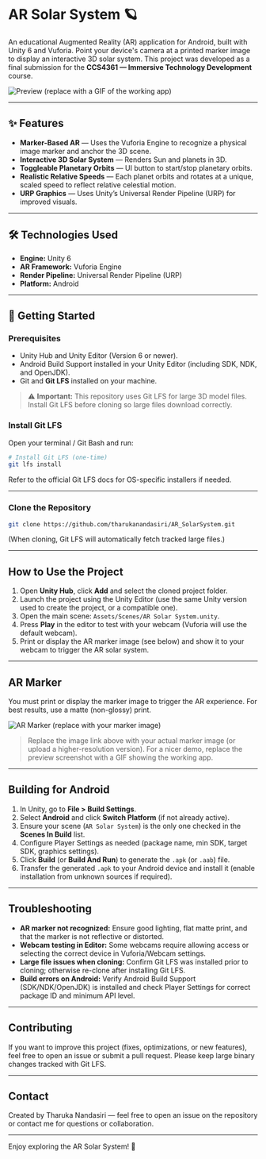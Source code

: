# AR Solar System 🪐

An educational Augmented Reality (AR) application for Android, built with Unity 6 and Vuforia. Point your device's camera at a printed marker image to display an interactive 3D solar system. This project was developed as a final submission for the **CCS4361 — Immersive Technology Development** course.

![Preview (replace with a GIF of the working app)](https://i.imgur.com/your_image_link_here.png)

---

## ✨ Features

* **Marker-Based AR** — Uses the Vuforia Engine to recognize a physical image marker and anchor the 3D scene.
* **Interactive 3D Solar System** — Renders Sun and planets in 3D.
* **Toggleable Planetary Orbits** — UI button to start/stop planetary orbits.
* **Realistic Relative Speeds** — Each planet orbits and rotates at a unique, scaled speed to reflect relative celestial motion.
* **URP Graphics** — Uses Unity’s Universal Render Pipeline (URP) for improved visuals.

---

## 🛠️ Technologies Used

* **Engine:** Unity 6
* **AR Framework:** Vuforia Engine
* **Render Pipeline:** Universal Render Pipeline (URP)
* **Platform:** Android

---

## 🚀 Getting Started

### Prerequisites

* Unity Hub and Unity Editor (Version 6 or newer).
* Android Build Support installed in your Unity Editor (including SDK, NDK, and OpenJDK).
* Git and **Git LFS** installed on your machine.

> ⚠️ **Important:** This repository uses Git LFS for large 3D model files. Install Git LFS before cloning so large files download correctly.

### Install Git LFS

Open your terminal / Git Bash and run:

```bash
# Install Git LFS (one-time)
git lfs install
```

Refer to the official Git LFS docs for OS-specific installers if needed.

---

### Clone the Repository

```bash
git clone https://github.com/tharukanandasiri/AR_SolarSystem.git
```

(When cloning, Git LFS will automatically fetch tracked large files.)

---

## How to Use the Project

1. Open **Unity Hub**, click **Add** and select the cloned project folder.
2. Launch the project using the Unity Editor (use the same Unity version used to create the project, or a compatible one).
3. Open the main scene: `Assets/Scenes/AR Solar System.unity`.
4. Press **Play** in the editor to test with your webcam (Vuforia will use the default webcam).
5. Print or display the AR marker image (see below) and show it to your webcam to trigger the AR solar system.

---

## AR Marker

You must print or display the marker image to trigger the AR experience. For best results, use a matte (non-glossy) print.

![AR Marker (replace with your marker image)](https://i.imgur.com/your_marker_image_link_here.png)

> Replace the image link above with your actual marker image (or upload a higher-resolution version). For a nicer demo, replace the preview screenshot with a GIF showing the working app.

---

## Building for Android

1. In Unity, go to **File > Build Settings**.
2. Select **Android** and click **Switch Platform** (if not already active).
3. Ensure your scene (`AR Solar System`) is the only one checked in the **Scenes In Build** list.
4. Configure Player Settings as needed (package name, min SDK, target SDK, graphics settings).
5. Click **Build** (or **Build And Run**) to generate the `.apk` (or `.aab`) file.
6. Transfer the generated `.apk` to your Android device and install it (enable installation from unknown sources if required).

---

## Troubleshooting

* **AR marker not recognized:** Ensure good lighting, flat matte print, and that the marker is not reflective or distorted.
* **Webcam testing in Editor:** Some webcams require allowing access or selecting the correct device in Vuforia/Webcam settings.
* **Large file issues when cloning:** Confirm Git LFS was installed prior to cloning; otherwise re-clone after installing Git LFS.
* **Build errors on Android:** Verify Android Build Support (SDK/NDK/OpenJDK) is installed and check Player Settings for correct package ID and minimum API level.

---

## Contributing

If you want to improve this project (fixes, optimizations, or new features), feel free to open an issue or submit a pull request. Please keep large binary changes tracked with Git LFS.

---

## Contact

Created by Tharuka Nandasiri — feel free to open an issue on the repository or contact me for questions or collaboration.

---

Enjoy exploring the AR Solar System! 🚀
